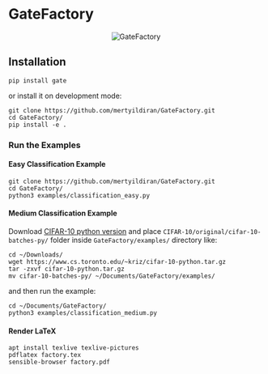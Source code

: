 # GateFactory

<p align="center">
  <img src="https://raw.githubusercontent.com/mertyildiran/GateFactory/master/docs/img/factory.png" alt="GateFactory"/>
</p>

## Installation

```
pip install gate
```

or install it on development mode:

```
git clone https://github.com/mertyildiran/GateFactory.git
cd GateFactory/
pip install -e .
```

### Run the Examples

#### Easy Classification Example

```
git clone https://github.com/mertyildiran/GateFactory.git
cd GateFactory/
python3 examples/classification_easy.py
```

#### Medium Classification Example

Download [CIFAR-10 python version](https://www.cs.toronto.edu/~kriz/cifar-10-python.tar.gz) and place `CIFAR-10/original/cifar-10-batches-py/` folder inside `GateFactory/examples/` directory like:

```
cd ~/Downloads/
wget https://www.cs.toronto.edu/~kriz/cifar-10-python.tar.gz
tar -zxvf cifar-10-python.tar.gz
mv cifar-10-batches-py/ ~/Documents/GateFactory/examples/
```

and then run the example:

```
cd ~/Documents/GateFactory/
python3 examples/classification_medium.py
```

#### Render LaTeX

```
apt install texlive texlive-pictures
pdflatex factory.tex
sensible-browser factory.pdf
```
